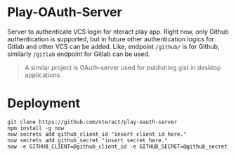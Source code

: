 # Play-OAuth-Server

Server to authenticate VCS login for nteract play app. Right now, only Github authentication is supported, but in future other authentication logics for Gitlab and other VCS can be added. Like, endpoint `/github/` is for Github, similarly `/gitlab` endpoint for Gitlab can be used.

> A similar project is OAuth-server used for publishing gist in desktop applications.

# Deployment

```
git clone https://github.com/nteract/play-oauth-server
npm install -g now
now secrets add github_client_id "insert client id here."
now secrets add github_secret "insert secret here."
now -e GITHUB_CLIENT=@github_client_id -e GITHUB_SECRET=@github_secret
```


